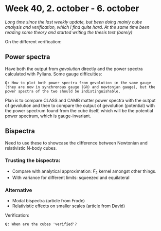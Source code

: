 # Week 40, 2. october - 6. october

_Long time since the last weekly update, but been doing mainly cube analysis and verification, which I find quite hard. At the same time been reading some theory and started writing the thesis text (barely)_

On the different verification:

## Power spectra

Have both the output from _gevolution_ directly and the power spectra calculated with Pylians. Some gauge difficulties:

    Q: How to plot both power spectra from gevolution in the same gauge (they are now in synchronous gauge (GR) and newtonian gauge), but the power spectra of the two should be indistinguishable. 

Plan is to compare CLASS and CAMB matter power spectra with the output of gevolution and then to compare the output of gevolution (potential) with the power spectrum found from the cube itself, which will be the potential power spectrum, which is gauge-invariant. 

## Bispectra

Need to use these to showcase the difference between Newtonian and relativistic N-body cubes.  

### Trusting the bispectra:
* Compare with analytical approximation: $F_2$ kernel amongst other things. 
* With variance for different limits: squeezed and equilateral

### Alternative
* Modal bispectra (article from Frode)
* Relativistic effects on smaller scales (article from David)

Verification:

    Q: When are the cubes 'verified'?